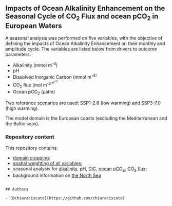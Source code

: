 ## Impacts of Ocean Alkalinity Enhancement on the Seasonal Cycle of CO<sub>2</sub> Flux and ocean pCO<sub>2</sub> in European Waters


A seasonal analysis was performed on five variables, with the objective of defining the impacts of Ocean Alkalinity Enhancement on their monthly and amplitude cycle. The variables are listed below from drivers to outcome parameters:

- Alkalinity (mmol m<sup>-3</sup>)
- pH
- Dissolved Inorganic Carbon (mmol m<sup>-3)
- CO<sub>2</sub> flux (mol m<sup>-2<sup> yr<sup>-1)
- Ocean pCO<sub>2</sub> (µatm)

Two reference scenarios are used: SSP1-2.6 (low warming) and SSP3-7.0 (high warming).

The model domain is the European coasts (excluding the Mediterranean and the Baltic seas).

### Repository content

This repository contains:
- [domain cropping](masking);
- [spatial weighting of all variables](weighting);
- seasonal analysis for [alkalinity](seasonality/1_alkalinity), [pH](seasonality/2_ph), [DIC](seasonality/3_dic), [ocean pCO<sub>2</sub>](seasonality/4_oceanpco2), [CO<sub>2</sub> flux](seasonality/5_co2flux);
- background information on [the North Sea](north_sea)


```

## Authors

- [@chiaraciscato](https://github.com/chiaraciscato)

